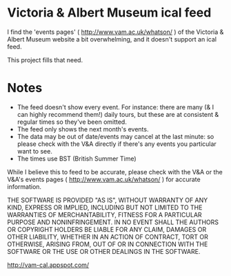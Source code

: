 Victoria & Albert Museum ical feed
=======

I find the 'events pages' ( http://www.vam.ac.uk/whatson/ ) of the Victoria & Albert Museum website a bit overwhelming,
and it doesn't support an ical feed. 

This project fills that need. 

Notes
====

- The feed doesn't show every event. For instance: there are many (& I can highly recommend them!) daily tours, 
but these are at consistent & regular times so they've been omitted.
- The feed only shows the next month's events.
- The data may be out of date/events may cancel at the last minute: so please check with the V&A directly 
if there's any events you particular want to see.
- The times use BST (British Summer Time)

While I believe this to feed to be accurate, please check with the V&A or the V&A's events pages
( http://www.vam.ac.uk/whatson/ ) for accurate information.


THE SOFTWARE IS PROVIDED "AS IS", WITHOUT WARRANTY OF ANY KIND, EXPRESS OR IMPLIED, 
INCLUDING BUT NOT LIMITED TO THE WARRANTIES OF MERCHANTABILITY, FITNESS FOR A PARTICULAR PURPOSE AND NONINFRINGEMENT. 
IN NO EVENT SHALL THE AUTHORS OR COPYRIGHT HOLDERS BE LIABLE FOR ANY CLAIM, DAMAGES OR OTHER LIABILITY, 
WHETHER IN AN ACTION OF CONTRACT, TORT OR OTHERWISE, ARISING FROM, OUT OF OR IN CONNECTION WITH THE SOFTWARE 
OR THE USE OR OTHER DEALINGS IN THE SOFTWARE.



http://vam-cal.appspot.com/
